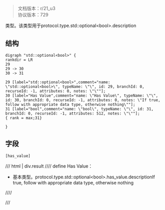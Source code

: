 # <!-- md:samp std::optional&lt;bool&gt; -->

> 文档版本：r/21_u3<br/>协议版本：729

<!-- md:samp std::optional&lt;bool&gt; -->类型。该类型用于protocol.type.std::optional&lt;bool&gt;.description

## 结构

```viz
digraph "std::optional<bool>" {
rankdir = LR
29
29 -> 30
30 -> 31

29 [label="std::optional<bool>",comment="name: \"std::optional<bool>\", typeName: \"\", id: 29, branchId: 0, recurseId: -1, attributes: 0, notes: \"\""];
30 [label="Has Value",comment="name: \"Has Value\", typeName: \"\", id: 30, branchId: 0, recurseId: -1, attributes: 0, notes: \"If true, follow with appropriate data type, otherwise nothing\""];
31 [label="bool",comment="name: \"bool\", typeName: \"\", id: 31, branchId: 0, recurseId: -1, attributes: 512, notes: \"\""];
{ rank = max;31}

}

```

## 字段

```title='std::optional&lt;bool&gt;'
[has_value]
```

/// html | div.result
//// define
Has Value：<!-- md:samp bool -->

- 基本类型。protocol.type.std::optional&lt;bool&gt;.has_value.descriptionIf true, follow with appropriate data type, otherwise nothing


////

///

